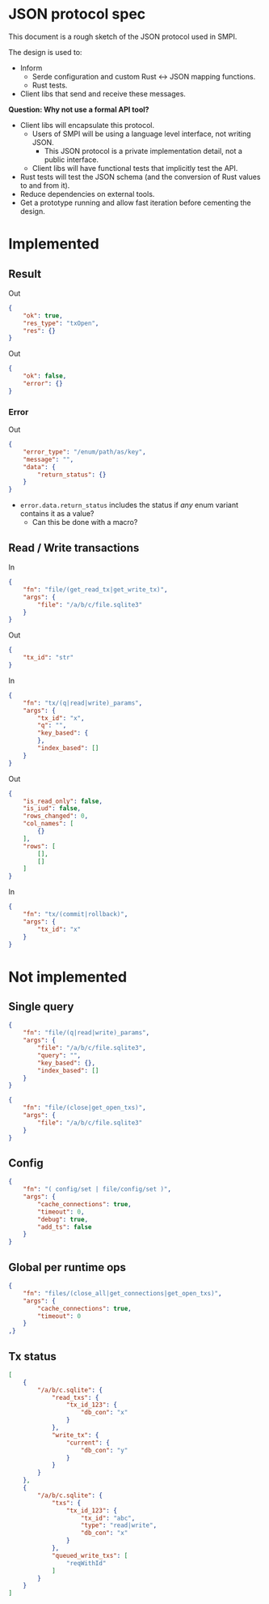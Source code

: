 # JSON protocol spec

This document is a rough sketch of the JSON protocol used in SMPI.

The design is used to:
- Inform
    - Serde configuration and custom Rust <-> JSON mapping functions.
    - Rust tests.
- Client libs that send and receive these messages.

**Question: Why not use a formal API tool?**

- Client libs will encapsulate this protocol.
    - Users of SMPI will be using a language level interface, not writing JSON.
        - This JSON protocol is a private implementation detail, not a public interface.
    - Client libs will have functional tests that implicitly test the API.
- Rust tests will test the JSON schema (and the conversion of Rust values to and from it).
- Reduce dependencies on external tools.
- Get a prototype running and allow fast iteration before cementing the design. 




# Implemented

## Result

Out
```json
{
    "ok": true,
    "res_type": "txOpen",
    "res": {}
}
```

Out
```json
{
    "ok": false,
    "error": {}
}
```


### Error 

Out
```json
{
    "error_type": "/enum/path/as/key",
    "message": "",
    "data": {
        "return_status": {}
    }
}
```

- `error.data.return_status` includes the status if *any* enum variant contains it as a value?
    - Can this be done with a macro?





## Read / Write transactions

In
```json
{
    "fn": "file/(get_read_tx|get_write_tx)",
    "args": {
        "file": "/a/b/c/file.sqlite3"
    }
}
```

Out
```json
{
    "tx_id": "str"
}
```





In
```json
{
    "fn": "tx/(q|read|write)_params",
    "args": {
        "tx_id": "x",
        "q": "",
        "key_based": {
        },
        "index_based": []
    }
}
```

Out
```json
{
    "is_read_only": false,
    "is_iud": false,
    "rows_changed": 0,
    "col_names": [
        {}
    ],
    "rows": [
        [],
        []
    ]
}
```



In
```json
{
    "fn": "tx/(commit|rollback)",
    "args": {
        "tx_id": "x"
    }
}
```









# Not implemented

## Single query

```json
{
    "fn": "file/(q|read|write)_params",
    "args": {
        "file": "/a/b/c/file.sqlite3",
        "query": "",
        "key_based": {},
        "index_based": []
    }
}
```


```json
{
    "fn": "file/(close|get_open_txs)",
    "args": {
        "file": "/a/b/c/file.sqlite3"
    }
}
```


## Config

```json
{
    "fn": "( config/set | file/config/set )",
    "args": {
        "cache_connections": true,
        "timeout": 0,
        "debug": true,
        "add_ts": false
    }
}
```

## Global per runtime ops

```json
{
    "fn": "files/(close_all|get_connections|get_open_txs)",
    "args": {
        "cache_connections": true,
        "timeout": 0
    }
,}
```


## Tx status
```json
[
    {
        "/a/b/c.sqlite": {
            "read_txs": {
                "tx_id_123": {
                    "db_con": "x"
                }
            },
            "write_tx": {
                "current": {
                    "db_con": "y"
                }
            }
        }
    },
    {
        "/a/b/c.sqlite": {
            "txs": {
                "tx_id_123": {
                    "tx_id": "abc",
                    "type": "read|write",
                    "db_con": "x"
                }
            },
            "queued_write_txs": [
                "reqWithId"
            ]
        }
    }
]
```